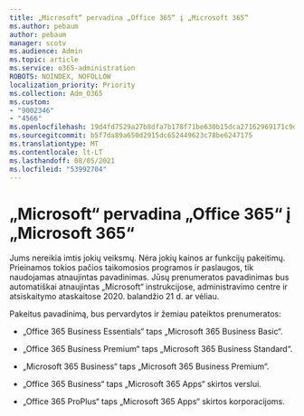 ```yaml
---
title: „Microsoft“ pervadina „Office 365“ į „Microsoft 365“
ms.author: pebaum
author: pebaum
manager: scotv
ms.audience: Admin
ms.topic: article
ms.service: o365-administration
ROBOTS: NOINDEX, NOFOLLOW
localization_priority: Priority
ms.collection: Adm_O365
ms.custom:
- "9002346"
- "4566"
ms.openlocfilehash: 19d4fd7529a27b8dfa7b178f71be630b15dca27162969171c9d0f3bbf820d983
ms.sourcegitcommit: b5f7da89a650d2915dc652449623c78be6247175
ms.translationtype: MT
ms.contentlocale: lt-LT
ms.lasthandoff: 08/05/2021
ms.locfileid: "53992704"
---
```

# <a name="microsoft-is-renaming-office-365-to-microsoft-365"></a>„Microsoft“ pervadina „Office 365“ į „Microsoft 365“

Jums nereikia imtis jokių veiksmų. Nėra jokių kainos ar funkcijų pakeitimų. Prieinamos tokios pačios taikomosios programos ir paslaugos, tik naudojamas atnaujintas pavadinimas. Jūsų prenumeratos pavadinimas bus automatiškai atnaujintas „Microsoft“ instrukcijose, administravimo centre ir atsiskaitymo ataskaitose 2020. balandžio 21 d. ar vėliau.

Pakeitus pavadinimą, bus pervardytos ir žemiau pateiktos prenumeratos:

- „Office 365 Business Essentials“ taps „Microsoft 365 Business Basic“.

- „Office 365 Business Premium“ taps „Microsoft 365 Business Standard“.

- „Microsoft 365 Business“ taps „Microsoft 365 Business Premium“.

- „Office 365 Business“ taps „Microsoft 365 Apps“ skirtos verslui.

- „Office 365 ProPlus“ taps „Microsoft 365 Apps“ skirtos korporacijoms.
